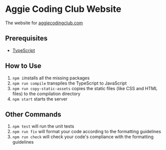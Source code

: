 # Aggie Coding Club Website
The website for [aggiecodingclub.com](https://aggiecodingclub.com)

## Prerequisites
- [TypeScript](https://www.typescriptlang.org/)

## How to Use

1. `npm i`installs all the missing packages
2. `npm run compile` transpiles the TypeScript to JavaScript
3. `npm run copy-static-assets` copies the static files (like CSS and HTML files) to the compilation directory
4. `npm start` starts the server


## Other Commands
1. `npm test` will run the unit tests
2. `npm run fix` will format your code according to the formatting guidelines
3. `npm run check` will check your code's compliance with the formatting guidelines
